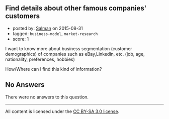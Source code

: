 ## Find details about other famous companies' customers

- posted by: [Salman](https://stackexchange.com/users/2211885/salman) on 2015-08-31
- tagged: `business-model`, `market-research`
- score: 1

I want to know more about business segmentation (customer demographics) of companies such as eBay,Linkedin, etc. (job, age, nationality, preferences, hobbies)


How/Where can I find this kind of information? 

## No Answers

There were no answers to this question.


---

All content is licensed under the [CC BY-SA 3.0 license](https://creativecommons.org/licenses/by-sa/3.0/).
